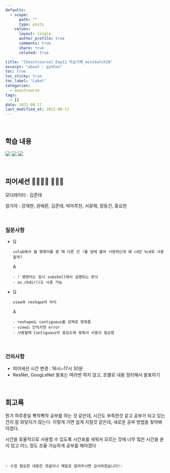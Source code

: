 ```yaml
---
defaults:
  - scope:
      path: ""
      type: posts
    values:
      layout: single
      author_profile: true
      comments: true
      share: true
      related: true

title: "[boostcourse] Day11 학습기록_minibatch28"
excerpt: "about : python"
toc: true
toc_sticky: true
toc_label: "Label"
categories:
  - boostcourse
tags:
  - []
date: 2021-08-17
last_modified_at: 2021-08-17
---
```

<br>

## 학습 내용

<a href="https://hongsusoo.github.io/dl/dl_pytorch_intro"><img src="https://img.shields.io/badge/-pytorch 소개-red"/></a> 
<a href="https://hongsusoo.github.io/dl/dl_pytorch_basicgram"><img src="https://img.shields.io/badge/-pytorch 기초 문법-red"/></a> 
<a href="https://hongsusoo.github.io/dl_etc/etc_projectstructure"><img src="https://img.shields.io/badge/-project structure-red"/></a> 

<br>

## 피어세션 👨‍👨‍👦‍👦 👨‍👨‍👦

모더레이터 : 김준태

참가자 : 강재현, 권예환, 김준태, 박마루찬, 서광채, 장동건, 홍요한

<br>

### 질문사항

- Q

      colab에서 쉘 명령어를 쓸 때 다른 건 !를 앞에 붙여 사용하는데 왜 cd만 %cd로 사용할까?

  A

      - ! 명령어는 임시 subshell에서 실행되는 방식
      - os.chdir()도 사용 가능

- Q

      view와 reshape의 차이

  A

      - reshape는 contiguous를 강제로 맞춰줌
      - view는 안지키면 error
      - 사용할때 Contiguous의 중요도에 맞춰서 사용이 필요함


<br>

### 건의사항

- 피어세션 시간 변경 : 16시~17시 30분
- ResNet, GoogLeNet 발표는 여러번 하지 않고, 조별로 내용 정리해서 발표하기

<br>

## 회고록

뭔가 하루종일 뽁작뽁작 공부를 하는 것 같은데, 시간도 부족한것 같고 공부가 되고 있는건지 잘 와닿지가 않는다. 이렇게 가면 쉽게 지칠것 같은데, 새로운 공부 방법을 찾아봐야겠다. 

시간을 효율적으로 사용할 수 있도록 시간표를 세워서 모르는 것에 너무 많은 시간을 쏟지 않고 어느 정도 조율 가능하게 공부를 해야겠다

<br>

```
💡 수정 필요한 내용은 댓글이나 메일로 알려주시면 감사하겠습니다!💡 
```
